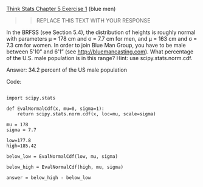 [Think Stats Chapter 5 Exercise 1](http://greenteapress.com/thinkstats2/html/thinkstats2006.html#toc50) (blue men)

>> REPLACE THIS TEXT WITH YOUR RESPONSE

In the BRFSS (see Section 5.4), the distribution of heights is roughly normal with parameters µ = 178 cm and σ = 7.7 cm for men, and µ = 163 cm and σ = 7.3 cm for women.
In order to join Blue Man Group, you have to be male between 5’10” and 6’1” (see http://bluemancasting.com). What percentage of the U.S. male population is in this range? Hint: use scipy.stats.norm.cdf.

Answer: 34.2 percent of the US male population


Code:
```{python}

import scipy.stats

def EvalNormalCdf(x, mu=0, sigma=1):
    return scipy.stats.norm.cdf(x, loc=mu, scale=sigma)
    
mu = 178
sigma = 7.7

low=177.8
high=185.42

below_low = EvalNormalCdf(low, mu, sigma)

below_high = EvalNormalCdf(high, mu, sigma)

answer = below_high - below_low
    
    
```